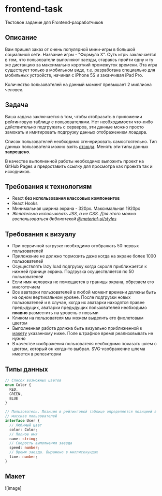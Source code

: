 # frontend-task
Тестовое задание для Frontend-разработчиков

## Описание

Вам пришел заказ от очень популярной мини-игры в большой социальной сети. Название игры - "Формула Х". 
Суть игры заключается в том, что пользователи выполняют заезды, стараясь пройти одну и ту же дистанцию
за максимально короткий промежуток времени. Эта игра существует только в мобильном виде, т.е. разработана 
специально для мобильных устройств, начиная с iPhone 5S и заканчивая iPad Pro.

Количество пользователей на данный момент превышает 2 миллиона человек.


## Задача
Ваша задача заключается в том, чтобы отобразить в приложении рейтинговую таблицу с пользователями. 
Нет необходимости что-либо действительно подгружать с серверов, эти данные можно просто замокать 
и имитировать подгрузку данных отображением лоадера.

Список пользователей необходимо сгенерировать самостоятельно. 
Тип данных пользователя можно взять [отсюда](#типы-данных). Менять эти типы
данных **запрещено**.

В качестве выполненной работы необходимо выложить проект на GitHub Pages и 
предоставить ссылку для просмотра как проекта так и исходников. 

## Требования к технологиям
- React **без использования классовых компонентов**
- React Hooks
- Минимальная ширина экрана - 320px. Максимальная 1920px
- *Желательно использовать JSS, а не CSS. Для этого можно воспользоваться 
библиотекой [@material-ui/styles](https://www.npmjs.com/package/@material-ui/styles)*

## Требования к визуалу
- При первичной загрузке необходимо отображать 50 первых пользователей
- Приложение не должно тормозить даже когда на экране более 1000 пользователей
- Осуществлять lazy load подгрузку когда скролл приближается к нижней границе
экрана. Подгрузка осуществляется по 50 пользователей
- Если имя человека не помещается в границы экрана, обрезаем его многоточием
- Все аватарки пользователей в любой момент времени должны быть на одном 
вертикальном уровне. После подгрузки новых пользователей и в случае, когда их
аватарки находятся правее предыдущих, аватарки предыдущих пользователей 
необходимо **плавно** разместить на уровень с новыми 
- Кликом на пользователя мы можем выделить его фиолетовым цветом
- Выполненная работа должна быть визуально приближенной к [макету](#макет) указанному 
ниже. Поле штрафное время реализовывать не нужно
- В качестве изображения пользователя необходимо показать шлем с цветом, 
который он когда-то выбрал. SVG-изображение шлема имеется в репозитории

## Типы данных
```typescript
// Список возможных цветов
enum Color {
  RED, 
  GREEN, 
  BLUE
}

// Пользователь. Позиция в рейтинговой таблице определяется позицией в 
// массиве пользователей
interface User {
  // Любимый цвет
  color: Color;
  // Полное имя
  name: string;
  // Скорость выполнения заезда
  speed: number;
  // Время заезда. Выражено в миллисекундах
  time: number;
}
```

## Макет
![image]

